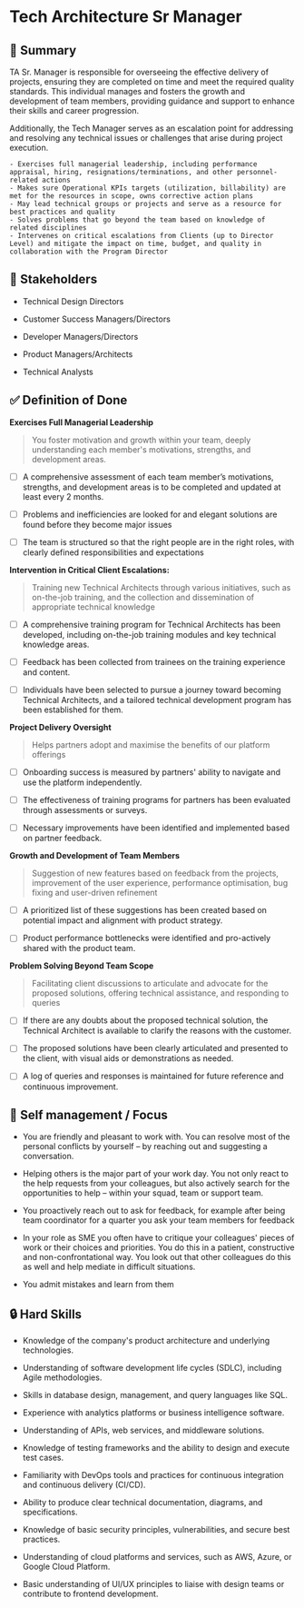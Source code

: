 
# Tech Architecture Sr Manager

## :pushpin: Summary

TA Sr. Manager  is responsible for overseeing the effective delivery of projects, ensuring they are completed on time and meet the required quality standards. This individual manages and fosters the growth and development of team members, providing guidance and support to enhance their skills and career progression. 

Additionally, the Tech Manager serves as an escalation point for addressing and resolving any technical issues or challenges that arise during project execution.


    - Exercises full managerial leadership, including performance appraisal, hiring, resignations/terminations, and other personnel-related actions
    - Makes sure Operational KPIs targets (utilization, billability) are met for the resources in scope, owns corrective action plans
    - May lead technical groups or projects and serve as a resource for best practices and quality
    - Solves problems that go beyond the team based on knowledge of related disciplines
    - Intervenes on critical escalations from Clients (up to Director Level) and mitigate the impact on time, budget, and quality in collaboration with the Program Director


## :bank: Stakeholders

* Technical Design Directors

* Customer Success Managers/Directors

* Developer Managers/Directors

* Product Managers/Architects

* Technical Analysts


## :white_check_mark: Definition of Done

**Exercises Full Managerial Leadership**

> You foster motivation and growth within your team, deeply understanding each member's motivations, strengths, and development areas.

 - [ ] A comprehensive assessment of each team member’s motivations, strengths, and development areas is to be completed and updated at least every 2 months.

 - [ ]  Problems and inefficiencies are looked for and elegant solutions are found before they become major issues
 - [ ] The team is structured so that the right people are in the right roles, with clearly defined responsibilities and expectations


**Intervention in Critical Client Escalations:**

> Training new Technical Architects through various initiatives, such as on-the-job training, and the collection and dissemination of appropriate technical knowledge


 - [ ] A comprehensive training program for Technical Architects has been developed, including on-the-job training modules and key technical knowledge areas.

 - [ ] Feedback has been collected from trainees on the training experience and content.

 - [ ] Individuals have been selected to pursue a journey toward becoming Technical Architects, and a tailored technical development program has been established for them.

**Project Delivery Oversight**

> Helps partners adopt and maximise the benefits of our platform offerings

 - [ ] Onboarding success is measured by partners' ability to navigate and use the platform independently.

 - [ ] The effectiveness of training programs for partners has been evaluated through assessments or surveys.

 - [ ] Necessary improvements have been identified and implemented based on partner feedback.

**Growth and Development of Team Members**

> Suggestion of new features based on feedback from the projects, improvement of the user experience, performance optimisation, bug fixing and user-driven refinement

 - [ ] A prioritized list of these suggestions has been created based on potential impact and alignment with product strategy.

 - [ ] Product performance bottlenecks were identified and pro-actively shared with the product team.



**Problem Solving Beyond Team Scope**

> Facilitating client discussions to articulate and advocate for the proposed solutions, offering technical assistance, and responding to queries

 - [ ] If there are any doubts about the proposed technical solution, the Technical Architect is available to clarify the reasons with the customer.

 - [ ] The proposed solutions have been clearly articulated and presented to the client, with visual aids or demonstrations as needed.

 - [ ] A log of queries and responses is maintained for future reference and continuous improvement.


## 🎯 Self management / Focus


* You are friendly and pleasant to work with. You can resolve most of the personal conflicts by yourself – by reaching out and suggesting a conversation.

* Helping others is the major part of your work day. You not only react to the help requests from your colleagues, but also actively search for the opportunities to help – within your squad, team or support team.

* You proactively reach out to ask for feedback, for example after being team coordinator for a quarter you ask your team members for feedback
* In your role as SME you often have to critique your colleagues' pieces of work or their choices and priorities. You do this in a patient, constructive and non-confrontational way. You look out that other colleagues do this as well and help mediate in difficult situations. 
* You admit mistakes and learn from them


## :lock: Hard Skills

* Knowledge of the company's product architecture and underlying technologies.

 
* Understanding of software development life cycles (SDLC), including Agile methodologies. 
* Skills in database design, management, and query languages like SQL. 
* Experience with analytics platforms or business intelligence software. 
* Understanding of APIs, web services, and middleware solutions. 
* Knowledge of testing frameworks and the ability to design and execute test cases.
* Familiarity with DevOps tools and practices for continuous integration and continuous delivery (CI/CD). 
* Ability to produce clear technical documentation, diagrams, and specifications.
* Knowledge of basic security principles, vulnerabilities, and secure best practices. 
* Understanding of cloud platforms and services, such as AWS, Azure, or Google Cloud Platform. 
* Basic understanding of UI/UX principles to liaise with design teams or contribute to frontend development.
